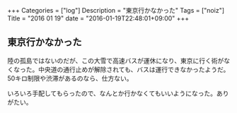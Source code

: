 +++
Categories = ["log"]
Description = "東京行かなかった"
Tags = ["noiz"]
Title = "2016 01 19"
date = "2016-01-19T22:48:01+09:00"
+++

## 東京行かなかった
陸の孤島ではないのだが、この大雪で高速バスが運休になり、東京に行く術がなくなった。中央道の通行止めが解除されても、バスは運行できなかったようだ。50キロ制限や渋滞があるのなら、仕方ない。

いろいろ手配してもらったので、なんとか行かなくてもいいようになった。ありがたい。

